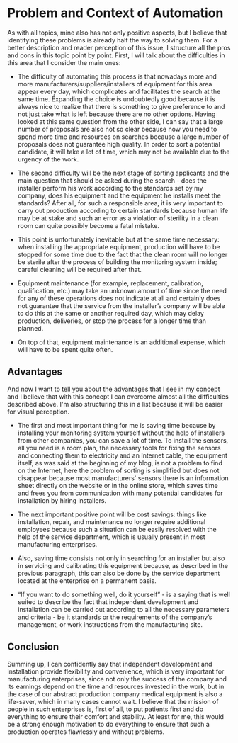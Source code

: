 # Problem and Context of Automation

As with all topics, mine also has not only positive aspects, but I believe that identifying these problems is already half the way to solving them. For a better description and reader perception of this issue, I structure all the pros and cons in this topic point by point. First, I will talk about the difficulties in this area that I consider the main ones:

  - The difficulty of automating this process is that nowadays more and more manufacturers/suppliers/installers of equipment for this area appear every day, which complicates and facilitates the search at the same time. Expanding the choice is undoubtedly good because it is always nice to realize that there is something to give preference to and not just take what is left because there are no other options. Having looked at this same question from the other side, I can say that a large number of proposals are also not so clear because now you need to spend more time and resources on searches because a large number of proposals does not guarantee high quality. In order to sort a potential candidate, it will take a lot of time, which may not be available due to the urgency of the work.

  - The second difficulty will be the next stage of sorting applicants and the main question that should be asked during the search - does the installer perform his work according to the standards set by my company, does his equipment and the equipment he installs meet the standards? After all, for such a responsible area, it is very important to carry out production according to certain standards because human life may be at stake and such an error as a violation of sterility in a clean room can quite possibly become a fatal mistake.

  - This point is unfortunately inevitable but at the same time necessary: when installing the appropriate equipment, production will have to be stopped for some time due to the fact that the clean room will no longer be sterile after the process of building the monitoring system inside; careful cleaning will be required after that.

  - Equipment maintenance (for example, replacement, calibration, qualification, etc.) may take an unknown amount of time since the need for any of these operations does not indicate at all and certainly does not guarantee that the service from the installer’s company will be able to do this at the same or another required day, which may delay production, deliveries, or stop the process for a longer time than planned.

  - On top of that, equipment maintenance is an additional expense, which will have to be spent quite often.

## Advantages

And now I want to tell you about the advantages that I see in my concept and I believe that with this concept I can overcome almost all the difficulties described above. I'm also structuring this in a list because it will be easier for visual perception.

  - The first and most important thing for me is saving time because by installing your monitoring system yourself without the help of installers from other companies, you can save a lot of time. To install the sensors, all you need is a room plan, the necessary tools for fixing the sensors and connecting them to electricity and an Internet cable, the equipment itself, as was said at the beginning of my blog, is not a problem to find on the Internet, here the problem of sorting is simplified but does not disappear because most manufacturers' sensors there is an information sheet directly on the website or in the online store, which saves time and frees you from communication with many potential candidates for installation by hiring installers.

  - The next important positive point will be cost savings: things like installation, repair, and maintenance no longer require additional employees because such a situation can be easily resolved with the help of the service department, which is usually present in most manufacturing enterprises.

  - Also, saving time consists not only in searching for an installer but also in servicing and calibrating this equipment because, as described in the previous paragraph, this can also be done by the service department located at the enterprise on a permanent basis.

  - “If you want to do something well, do it yourself” - is a saying that is well suited to describe the fact that independent development and installation can be carried out according to all the necessary parameters and criteria - be it standards or the requirements of the company’s management, or work instructions from the manufacturing site.

## Conclusion

Summing up, I can confidently say that independent development and installation provide flexibility and convenience, which is very important for manufacturing enterprises, since not only the success of the company and its earnings depend on the time and resources invested in the work, but in the case of our abstract production company medical equipment is also a life-saver, which in many cases cannot wait. I believe that the mission of people in such enterprises is, first of all, to put patients first and do everything to ensure their comfort and stability. At least for me, this would be a strong enough motivation to do everything to ensure that such a production operates flawlessly and without problems.
